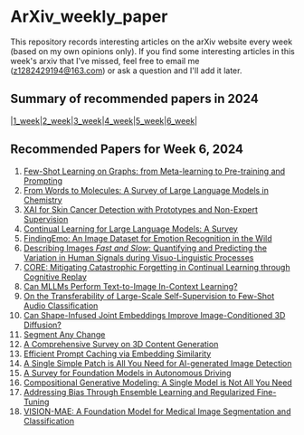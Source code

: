# ArXiv_weekly_paper
This repository records interesting articles on the arXiv website every week (based on my own opinions only).
If you find some interesting articles in this week's arxiv that I've missed, feel free to email me (z1282429194@163.com) or ask a question and I'll add it later.

## Summary of recommended papers in 2024
<!-- | | | | |
|--------|--------|--------|--------| -->
|[1_week](https://github.com/Fatflower/ArXiv_weekly_paper/blob/main/2024/1_week.md)|[2_week](https://github.com/Fatflower/ArXiv_weekly_paper/blob/main/2024/2_week.md)|[3_week](https://github.com/Fatflower/ArXiv_weekly_paper/blob/main/2024/3_week.md)|[4_week](https://github.com/Fatflower/ArXiv_weekly_paper/blob/main/2024/4_week.md)|[5_week](https://github.com/Fatflower/ArXiv_weekly_paper/blob/main/2024/5_week.md)|[6_week](https://github.com/Fatflower/ArXiv_weekly_paper/blob/main/2024/6_week.md)|

<!-- | | | | | -->

## Recommended Papers for Week 6, 2024
1. [Few-Shot Learning on Graphs: from Meta-learning to Pre-training and Prompting](https://arxiv.org/abs/2402.01440)
2. [From Words to Molecules: A Survey of Large Language Models in Chemistry](https://arxiv.org/abs/2402.01439)
3. [XAI for Skin Cancer Detection with Prototypes and Non-Expert Supervision](https://arxiv.org/abs/2402.01410)
4. [Continual Learning for Large Language Models: A Survey](https://arxiv.org/abs/2402.01364)
5. [FindingEmo: An Image Dataset for Emotion Recognition in the Wild](https://arxiv.org/abs/2402.01355)
6. [Describing Images $\textit{Fast and Slow}$: Quantifying and Predicting the Variation in Human Signals during Visuo-Linguistic Processes](https://arxiv.org/abs/2402.01352)
7. [CORE: Mitigating Catastrophic Forgetting in Continual Learning through Cognitive Replay](https://arxiv.org/abs/2402.01348)
8. [Can MLLMs Perform Text-to-Image In-Context Learning?](https://arxiv.org/abs/2402.01293)
9. [On the Transferability of Large-Scale Self-Supervision to Few-Shot Audio Classification](https://arxiv.org/abs/2402.01274)
10. [Can Shape-Infused Joint Embeddings Improve Image-Conditioned 3D Diffusion?](https://arxiv.org/abs/2402.01241)
11. [Segment Any Change](https://arxiv.org/abs/2402.01188)
12. [A Comprehensive Survey on 3D Content Generation](https://arxiv.org/abs/2402.01166)
13. [Efficient Prompt Caching via Embedding Similarity](https://arxiv.org/abs/2402.01173)
14. [A Single Simple Patch is All You Need for AI-generated Image Detection](https://arxiv.org/abs/2402.01123)
15. [A Survey for Foundation Models in Autonomous Driving](https://arxiv.org/abs/2402.01105)
16. [Compositional Generative Modeling: A Single Model is Not All You Need](https://arxiv.org/abs/2402.01103)
17. [Addressing Bias Through Ensemble Learning and Regularized Fine-Tuning](https://arxiv.org/abs/2402.00910)
18. [VISION-MAE: A Foundation Model for Medical Image Segmentation and Classification](https://arxiv.org/abs/2402.01034)